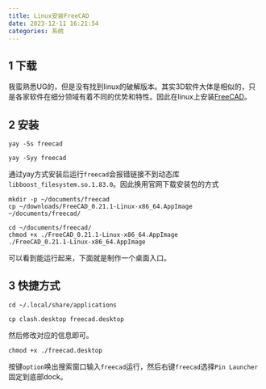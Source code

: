 ```yaml
---
title: Linux安装FreeCAD
date: 2023-12-11 16:21:54
categories: 系统
---
```


1 下载
---

我蛮熟悉UG的，但是没有找到linux的破解版本。其实3D软件大体是相似的，只是各家软件在细分领域有着不同的优势和特性。因此在linux上安装[FreeCAD](https://www.freecad.org/downloads.php)。

2 安装
---

```shell
yay -Ss freecad

yay -Syy freecad
```

通过yay方式安装后运行`freecad`会报错链接不到动态库`libboost_filesystem.so.1.83.0`。因此换用官网下载安装包的方式

```shell
mkdir -p ~/documents/freecad
cp ~/downloads/FreeCAD_0.21.1-Linux-x86_64.AppImage ~/documents/freecad/

cd ~/documents/freecad/
chmod +x ./FreeCAD_0.21.1-Linux-x86_64.AppImage
./FreeCAD_0.21.1-Linux-x86_64.AppImage
```
可以看到能运行起来，下面就是制作一个桌面入口。

3 快捷方式
---

```shell
cd ~/.local/share/applications

cp clash.desktop freecad.desktop
```

然后修改对应的信息即可。

```shell
chmod +x ./freecad.desktop
```

按键`option`唤出搜索窗口输入`freecad`运行，然后右键`freecad`选择`Pin Launcher`固定到底部dock。